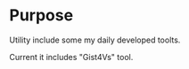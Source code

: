 Purpose
======
Utility include some my daily developed toolts.

Current it includes "Gist4Vs" tool.
